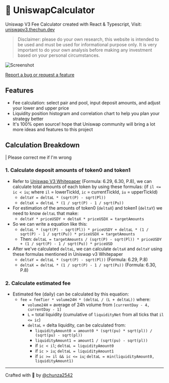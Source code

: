 # 🦄 UniswapCalculator

Uniswap V3 Fee Calculator created with React & Typescript, Visit: [uniswapv3.thechun.dev](https://uniswapv3.thechun.dev/)
> Disclaimer: please do your own research, this website is intended to be used and must be used for informational purpose only. It is very important to do your own analysis before making any investment based on your personal circumstances.

![Screenshot](https://uniswapv3.thechun.dev/cover.jpeg)

[Report a bug or request a feature](https://github.com/chunza2542/uniswapv3-calculator/issues)

## Features
- Fee calculation: select pair and pool, input deposit amounts, and adjust your lower and upper price
- Liquidity position histogram and correlation chart to help you plan your strategy better
- It's 100% open source! hope that Uniswap community will bring a lot more ideas and features to this project


## Calculation Breakdown

| Please correct me if I'm wrong 

### 1. Calculate deposit amounts of token0 and token1

- Refer to [Uniswap V3 Whitepaper](https://uniswap.org/whitepaper-v3.pdf) (Formula: 6.29, 6.30, P.8), we can calculate total amounts of each token by using these formulas: (if `il <= ic < iu`; where `il` = lowerTickId, `ic` = currentTickId, `iu` = upperTickId)
  - `deltaY = deltaL * (sqrt(P) - sqrt(Pl))`
  - `deltaX = deltaL * (1 / sqrt(P) - 1 / sqrt(Pu))`
- For estimation of the amounts of token0 (`deltaX`) and token1 (`deltaY`) we need to know `deltaL` that make:
  - `deltaY * priceUSDY + deltaX * priceUSDX = targetAmounts`
- So we can write a equation like this:
  - `deltaL * (sqrt(P) - sqrt(Pl)) * priceUSDY + deltaL * (1 / sqrt(P) - 1 / sqrt(Pu)) * priceUSDX = targetAmounts`
  - Then: `deltaL = targetAmounts / (sqrt(P) - sqrt(Pl)) * priceUSDY + (1 / sqrt(P) - 1 / sqrt(Pu)) * priceUSD`
- After we've calculated `deltaL`, we can calculate `deltaX` and `deltaY` using these formulas mentioned in Uniswap v3 Whitepaper
  - `deltaY = deltaL * (sqrt(P) - sqrt(Pl))` (Formula: 6.29, P.8)
  - `deltaX = deltaL * (1 / sqrt(P) - 1 / sqrt(Pu))` (Formula: 6.30, P.8)

### 2. Calculate estimated fee

- Estimated fee (daily) can be calculated by this equation:
  - `fee = feeTier * volume24H * (deltaL / (L + deltaL))` where:
    - `volume24H` = average of 24h volume from `[currentDay - 4, currentDay - 1]`
    - `L` = total liquidity (cumulative of `liquidityNet` from all ticks that `il <= ic`)
    - `deltaL` = delta liquidity, can be calculated from:
      - `liquidityAmount0 = amount0 * (sqrt(pu) * sqrt(pl)) / (sqrt(pu) - sqrt(pl))`
      - `liquidityAmount1 = amount1 / (sqrt(pu) - sqrt(pl))`
      - if `ic < il`; `deltaL = liquidityAmount0`
      - if `ic > iu`; `deltaL = liquidityAmount1`
      - if `ic >= il && ic <= iu`; `deltaL = min(liquidityAmount0, liquidityAmount1)`

---

Crafted with 🧡 by [@chunza2542](https://twitter.com/chunza2542)
